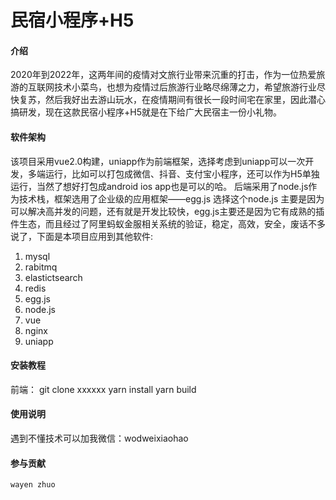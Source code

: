 # 民宿小程序+H5

#### 介绍
2020年到2022年，这两年间的疫情对文旅行业带来沉重的打击，作为一位热爱旅游的互联网技术小菜鸟，也想为疫情过后旅游行业略尽绵薄之力，希望旅游行业尽快复苏，然后我好出去游山玩水，在疫情期间有很长一段时间宅在家里，因此潜心搞研发，现在这款民宿小程序+H5就是在下给广大民宿主一份小礼物。

#### 软件架构
   该项目采用vue2.0构建，uniapp作为前端框架，选择考虑到uniapp可以一次开发，多端运行，比如可以打包成微信、抖音、支付宝小程序，还可以作为H5单独运行，当然了想好打包成android  ios app也是可以的哈。
    后端采用了node.js作为技术栈，框架选用了企业级的应用框架——egg.js  选择这个node.js 主要是因为可以解决高并发的问题，还有就是开发比较快，egg.js主要还是因为它有成熟的插件生态，而且经过了阿里蚂蚁金服相关系统的验证，稳定，高效，安全，废话不多说了，下面是本项目应用到其他软件:



1. mysql
1. rabitmq
1. elastictsearch
1. redis
1. egg.js
1. node.js
1. vue
1. nginx
1. uniapp 




#### 安装教程
前端：
git clone xxxxxx
yarn install
yarn build

#### 使用说明

  遇到不懂技术可以加我微信：wodweixiaohao


#### 参与贡献

    wayen zhuo

